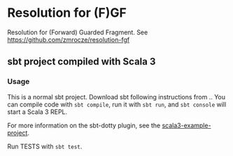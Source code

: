 # Resolution for (F)GF
Resolution for (Forward) Guarded Fragment. See https://github.com/zmrocze/resolution-fgf

## sbt project compiled with Scala 3

### Usage

This is a normal sbt project. Download sbt following instructions from []().. You can compile code with `sbt compile`, run it with `sbt run`, and `sbt console` will start a Scala 3 REPL.

For more information on the sbt-dotty plugin, see the
[scala3-example-project](https://github.com/scala/scala3-example-project/blob/main/README.md).

Run TESTS with `sbt test`.
